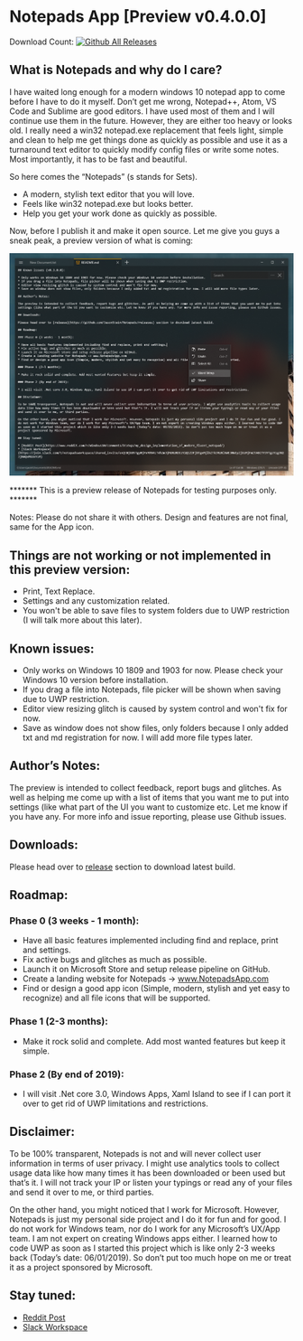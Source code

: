 ﻿# Notepads App [Preview v0.4.0.0]

Download Count: [![Github All Releases](https://img.shields.io/github/downloads/jasonstein/Notepads/total.svg)]()


## What is Notepads and why do I care?

I have waited long enough for a modern windows 10 notepad app to come before I have to do it myself. Don’t get me wrong, Notepad++, Atom, VS Code and Sublime are good editors. I have used most of them and I will continue use them in the future. However, they are either too heavy or looks old. I really need a win32 notepad.exe replacement that feels light, simple and clean to help me get things done as quickly as possible and use it as a turnaround text editor to quickly modify config files or write some notes. Most importantly, it has to be fast and beautiful. 

So here comes the “Notepads” (s stands for Sets).

* A modern, stylish text editor that you will love.
* Feels like win32 notepad.exe but looks better.
* Help you get your work done as quickly as possible.

Now, before I publish it and make it open source. Let me give you guys a sneak peak, a preview version of what is coming:

![Screenshot Dark](Screenshots/Notepads_SC_B_2.png?raw=true "Dark")

******* This is a preview release of Notepads for testing purposes only. *******

Notes: Please do not share it with others. Design and features are not final, same for the App icon.

## Things are not working or not implemented in this preview version:

* Print, Text Replace.
* Settings and any customization related.
* You won't be able to save files to system folders due to UWP restriction (I will talk more about this later).

## Known issues:

* Only works on Windows 10 1809 and 1903 for now. Please check your Windows 10 version before installation.
* If you drag a file into Notepads, file picker will be shown when saving due to UWP restriction.
* Editor view resizing glitch is caused by system control and won't fix for now.
* Save as window does not show files, only folders because I only added txt and md registration for now. I will add more file types later.

## Author’s Notes:

The preview is intended to collect feedback, report bugs and glitches. As well as helping me come up with a list of items that you want me to put into settings (like what part of the UI you want to customize etc. Let me know if you have any. For more info and issue reporting, please use Github issues.

## Downloads:

Please head over to [release](https://github.com/JasonStein/Notepads/releases) section to download latest build.

## Roadmap:

### Phase 0 (3 weeks - 1 month):

* Have all basic features implemented including find and replace, print and settings.
* Fix active bugs and glitches as much as possible.
* Launch it on Microsoft Store and setup release pipeline on GitHub.
* Create a landing website for Notepads -> www.NotepadsApp.com
* Find or design a good app icon (Simple, modern, stylish and yet easy to recognize) and all file icons that will be supported.

### Phase 1 (2-3 months):

* Make it rock solid and complete. Add most wanted features but keep it simple. 

### Phase 2 (By end of 2019):

* I will visit .Net core 3.0, Windows Apps, Xaml Island to see if I can port it over to get rid of UWP limitations and restrictions.

## Disclaimer:

To be 100% transparent, Notepads is not and will never collect user information in terms of user privacy. I might use analytics tools to collect usage data like how many times it has been downloaded or been used but that’s it. I will not track your IP or listen your typings or read any of your files and send it over to me, or third parties.

On the other hand, you might noticed that I work for Microsoft. However, Notepads is just my personal side project and I do it for fun and for good. I do not work for Windows team, nor do I work for any Microsoft’s UX/App team. I am not expert on creating Windows apps either. I learned how to code UWP as soon as I started this project which is like only 2-3 weeks back (Today’s date: 06/01/2019). So don’t put too much hope on me or treat it as a project sponsored by Microsoft.

## Stay tuned:

* [Reddit Post](https://www.reddit.com/r/Windows10/comments/btx5qs/my_design_implementation_of_modern_fluent_notepad/)
* [Slack Workspace](https://join.slack.com/t/notepadsworkspace/shared_invite/enQtNjU0NTgyNjYxMTU4LTVhZmJjMGMzNDEzY2Q1ZDFjOTgxMjlhZTk3MzNlNWE3NWEyZjUzMjFmZTA0ZTY3YTgzYzg3N2JjNWQxMGUxYzM)
